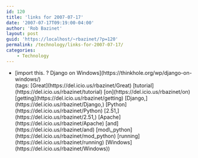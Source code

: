 ```yaml
---
id: 120
title: 'links for 2007-07-17'
date: '2007-07-17T09:19:00-04:00'
author: 'Rob Bazinet'
layout: post
guid: 'https://localhost/~rbazinet/?p=120'
permalink: /technology/links-for-2007-07-17/
categories:
    - Technology
---
```


- <div class="delicious-link">[import this. ? Django on Windows](https://thinkhole.org/wp/django-on-windows/)</div><div class="delicious-tags">(tags: [Great](https://del.icio.us/rbazinet/Great) [tutorial](https://del.icio.us/rbazinet/tutorial) [on](https://del.icio.us/rbazinet/on) [getting](https://del.icio.us/rbazinet/getting) [Django,](https://del.icio.us/rbazinet/Django,) [Python](https://del.icio.us/rbazinet/Python) [2.51,](https://del.icio.us/rbazinet/2.51,) [Apache](https://del.icio.us/rbazinet/Apache) [and](https://del.icio.us/rbazinet/and) [mod\_python](https://del.icio.us/rbazinet/mod_python) [running](https://del.icio.us/rbazinet/running) [Windows](https://del.icio.us/rbazinet/Windows))</div>
 